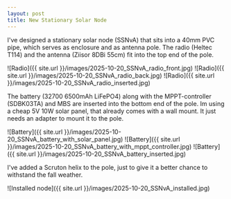 ```yaml
---
layout: post
title: New Stationary Solar Node
---
```


I've designed a stationary solar node (SSNvA) that sits into a 40mm PVC pipe, which serves as enclosure and as antenna pole.
The radio (Heltec T114) and the antenna (Ziisor 8DBi 55cm) fit into the top end of the pole.


![Radio]({{ site.url }}/images/2025-10-20_SSNvA_radio_front.jpg)
![Radio]({{ site.url }}/images/2025-10-20_SSNvA_radio_back.jpg)
![Radio]({{ site.url }}/images/2025-10-20_SSNvA_radio_inserted.jpg)

The battery (32700 6500mAh LiFePO4) along with the MPPT-controller (SDBK03TA) and MBS are inserted into the bottom end of the pole. Im using a cheap 5V 10W solar panel, that already comes with a wall mount. It just needs an adapter to mount it to the pole.

![Battery]({{ site.url }}/images/2025-10-20_SSNvA_battery_with_solar_panel.jpg)
![Battery]({{ site.url }}/images/2025-10-20_SSNvA_battery_with_mppt_controller.jpg)
![Battery]({{ site.url }}/images/2025-10-20_SSNvA_battery_inserted.jpg)

I've added a Scruton helix to the pole, just to give it a better chance to withstand the fall weather.


![Installed node]({{ site.url }}/images/2025-10-20_SSNvA_installed.jpg)